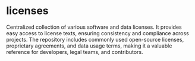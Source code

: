 # licenses
Centralized collection of various software and data licenses. It provides easy access to license texts, ensuring consistency and compliance across projects. The repository includes commonly used open-source licenses, proprietary agreements, and data usage terms, making it a valuable reference for developers, legal teams, and contributors.
